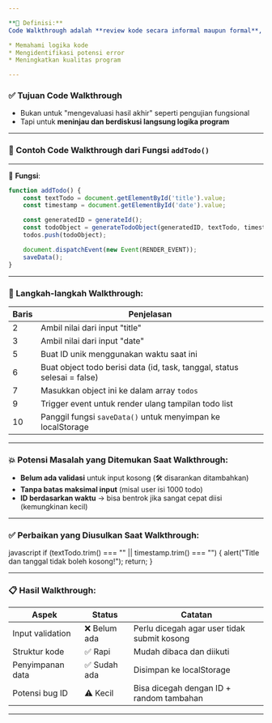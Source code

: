 ```yaml
---

**📘 Definisi:**
Code Walkthrough adalah **review kode secara informal maupun formal**, yang dilakukan oleh developer bersama tim untuk:

* Memahami logika kode
* Mengidentifikasi potensi error
* Meningkatkan kualitas program

---
```


### ✅ Tujuan Code Walkthrough

* Bukan untuk "mengevaluasi hasil akhir" seperti pengujian fungsional
* Tapi untuk **meninjau dan berdiskusi langsung logika program**

---

### 📌 Contoh Code Walkthrough dari Fungsi `addTodo()`

---

🧠 **Fungsi**:

```javascript
function addTodo() {
    const textTodo = document.getElementById('title').value;
    const timestamp = document.getElementById('date').value;

    const generatedID = generateId();
    const todoObject = generateTodoObject(generatedID, textTodo, timestamp, false);
    todos.push(todoObject);

    document.dispatchEvent(new Event(RENDER_EVENT));
    saveData();
}
```

---

### 👣 Langkah-langkah Walkthrough:

| Baris | Penjelasan                                                               |
| ----- | ------------------------------------------------------------------------ |
| 2     | Ambil nilai dari input "title"                                           |
| 3     | Ambil nilai dari input "date"                                            |
| 5     | Buat ID unik menggunakan waktu saat ini                                  |
| 6     | Buat object todo berisi data (id, task, tanggal, status selesai = false) |
| 7     | Masukkan object ini ke dalam array `todos`                               |
| 9     | Trigger event untuk render ulang tampilan todo list                      |
| 10    | Panggil fungsi `saveData()` untuk menyimpan ke localStorage              |

---

### 💥 Potensi Masalah yang Ditemukan Saat Walkthrough:

* **Belum ada validasi** untuk input kosong (🛠 disarankan ditambahkan)
* **Tanpa batas maksimal input** (misal user isi 1000 todo)
* **ID berdasarkan waktu** → bisa bentrok jika sangat cepat diisi (kemungkinan kecil)

---

### ✅ Perbaikan yang Diusulkan Saat Walkthrough:

javascript
if (textTodo.trim() === "" || timestamp.trim() === "") {
  alert("Title dan tanggal tidak boleh kosong!");
  return;
}


---

### 📋 Hasil Walkthrough:

| Aspek            | Status      | Catatan                                     |
| ---------------- | ----------- | ------------------------------------------- |
| Input validation | ❌ Belum ada | Perlu dicegah agar user tidak submit kosong |
| Struktur kode    | ✅ Rapi      | Mudah dibaca dan diikuti                    |
| Penyimpanan data | ✅ Sudah ada | Disimpan ke localStorage                    |
| Potensi bug ID   | ⚠️ Kecil    | Bisa dicegah dengan ID + random tambahan    |

---
